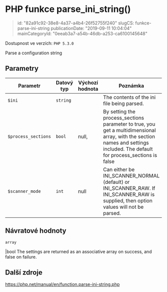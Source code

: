 PHP funkce parse_ini_string()
================================

> id: "82a91c92-38e8-4a37-a4b4-26f52755f240"
> slugCS: funkce-parse-ini-string
> publicationDate: "2019-09-11 10:04:04"
> mainCategoryId: "0eeab3a7-a54b-46db-a253-ca6100145648"

Dostupnost ve verzích: `PHP 5.3.0`

Parse a configuration string


Parametry
--------------

| Parametr | Datový typ | Výchozí hodnota | Poznámka |
|-----|-----|-----|-----|
| `$ini` | `string` |  | The contents of the ini file being parsed. |
| `$process_sections` | `bool` | null, | By setting the process_sections parameter to true, you get a multidimensional array, with the section names and settings included. The default for process_sections is false |
| `$scanner_mode` | `int` | null | Can either be INI_SCANNER_NORMAL (default) or INI_SCANNER_RAW. If INI_SCANNER_RAW is supplied, then option values will not be parsed. |


Návratové hodnoty
----------------

`array`

|bool The settings are returned as an associative array on success,
and false on failure.

Další zdroje
------------

https://php.net/manual/en/function.parse-ini-string.php
